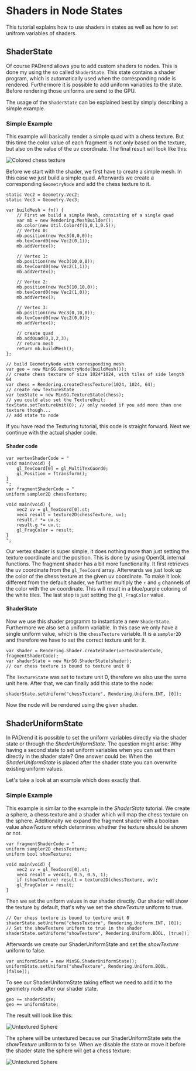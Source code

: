 <!------------------------------------------------------------------------------------------------
This work is licensed under the Creative Commons Attribution-ShareAlike 4.0 International License.
 To view a copy of this license, visit http://creativecommons.org/licenses/by-sa/4.0/.
 Author: Henrik Heine (hheine@mail.uni-paderborn.de), Stanislaw Eppinger (eppinger@mail.uni-paderborn.de)
 PADrend Version 1.0.0
------------------------------------------------------------------------------------------------->

# Shaders in Node States
This tutorial explains how to use shaders in states as well as how to set unifrom variables of shaders. 

## ShaderState
Of course PADrend allows you to add custom shaders to nodes. This is done my using the so called `ShaderState`. This state contains a shader program, which is automatically used when the corresponding node is rendered. Furthermore it is possible to add uniform variables to the state. Before rendering those uniforms are send to the GPU.

The usage of the `ShaderState` can be explained best by simply describing a simple example.

### Simple Example
This example will basically render a simple quad with a chess texture. But this time the color value of each fragment is not only based on the texture, but also on the value of the uv coordinate.
The final result will look like this:

![Colored chess texture](ColoredChess.png)

Before we start with the shader, we first have to create a simple mesh. In this case we just build a simple quad. Afterwards we create a corresponding `GeometryNode` and add the chess texture to it.

<!---INCLUDE src=ShaderStateExample.escript, start=14, end=56--->
<!---BEGINN_CODESECTION--->
<!---Automaticly generated section. Do not edit!!!--->
    
    static Vec2 = Geometry.Vec2;
    static Vec3 = Geometry.Vec3;
    
    var buildMesh = fn() {
        // First we build a simple Mesh, consisting of a single quad
        var mb = new Rendering.MeshBuilder();
        mb.color(new Util.Color4f(1,0,1,0.5));
        // Vertex 0:
        mb.position(new Vec3(0,0,0));
        mb.texCoord0(new Vec2(0,1));
        mb.addVertex();
    
        // Vertex 1:
        mb.position(new Vec3(10,0,0));
        mb.texCoord0(new Vec2(1,1));
        mb.addVertex();
    
        // Vertex 2:
        mb.position(new Vec3(10,10,0));
        mb.texCoord0(new Vec2(1,0));
        mb.addVertex();
    
        // Vertex 3:
        mb.position(new Vec3(0,10,0));
        mb.texCoord0(new Vec2(0,0));
        mb.addVertex();
    
        // create quad
        mb.addQuad(0,1,2,3);
        // return mesh
        return mb.buildMesh();
    };
    
    // build GeometryNode with corresponding mesh
    var geo = new MinSG.GeometryNode(buildMesh());
    // create chess texture of size 1024*1024, with tiles of side length 64
    var chess = Rendering.createChessTexture(1024, 1024, 64);
    // create new TextureState
    var texState = new MinSG.TextureState(chess);
    // you could also set the TextureUnit:
    texState.setTextureUnit(0); // only needed if you add more than one texture though...
    // add state to node
<!---END_CODESECTION--->

If you have read the Texturing tutorial, this code is straight forward.
Next we continue with the actual shader code.

#### Shader code

<!---INCLUDE src=ShaderStateExample.escript, start=58, end=75--->
<!---BEGINN_CODESECTION--->
<!---Automaticly generated section. Do not edit!!!--->
    
    var vertexShaderCode = "
    void main(void) {
        gl_TexCoord[0] = gl_MultiTexCoord0;
        gl_Position = ftransform();
    }
    ";
    var fragmentShaderCode = "
    uniform sampler2D chessTexture;
    
    void main(void) {
        vec2 uv = gl_TexCoord[0].st;
        vec4 result = texture2D(chessTexture, uv);
        result.r *= uv.s;
        result.g *= uv.t;
        gl_FragColor = result;
    }
    ";
<!---END_CODESECTION--->

Our vertex shader is super simple, it does nothing more than just setting the texture coordinate and the position. This is done by using OpenGL internal functions. The fragment shader has a bit more functionality. It first retrieves the uv coordinate from the `gl_TexCoord` array. Afterwards we just look up the color of the chess texture at the given uv coordinate. To make it look different from the default shader, we further multiply the `r` and `g` channels of the color with the uv coordinate. This will result in a blue/purple coloring of the white tiles. The last step is just setting the `gl_FragColor` value.

#### ShaderState
Now we use this shader programm to instantiate a new `ShaderState`. Furthermore we also set a uniform variable. In this case we only have a single uniform value, which is the `chessTexture` variable. It is a `sampler2D` and therefore we have to set the correct texture unit for it.

<!---INCLUDE src=ShaderStateExample.escript, start=76, end=78--->
<!---BEGINN_CODESECTION--->
<!---Automaticly generated section. Do not edit!!!--->
    var shader = Rendering.Shader.createShader(vertexShaderCode, fragmentShaderCode);
    var shaderState = new MinSG.ShaderState(shader);
    // our chess texture is bound to texture unit 0
<!---END_CODESECTION--->

The `TextureState` was set to texture unit 0, therefore we also use the same unit here. After that, we can finally add this state to the node:

<!---INCLUDE src=ShaderStateExample.escript, start=79, end=79--->
<!---BEGINN_CODESECTION--->
<!---Automaticly generated section. Do not edit!!!--->
    shaderState.setUniform("chessTexture", Rendering.Uniform.INT, [0]);
<!---END_CODESECTION--->

Now the node will be rendered using the given shader.

## ShaderUniformState
In PADrend it is possible to set the uniform variables directly via the shader state or through the *ShaderUniformState*. The question might arise: Why having a second state to set uniform variables when you can set them directly in the shader state? One answer could be: When the *ShaderUniformState* is placed after the shader state you can overwrite existing uniform values. 

Let's take a look at an example which does exactly that. 

### Simple Example
This example is similar to the example in the *ShaderState* tutorial. We create a sphere, a chess texture and a shader which will map the chess texture on the sphere. Additionally we expand the fragment shader with a boolean value *showTexture* which determines whether the texture should be shown or not.

<!---INCLUDE src=ShaderUniformState.escript, start=32, end=41--->
<!---BEGINN_CODESECTION--->
<!---Automaticly generated section. Do not edit!!!--->
    var fragmentShaderCode = "
    uniform sampler2D chessTexture;
    uniform bool showTexture;
    
    void main(void) {
        vec2 uv = gl_TexCoord[0].st;
        vec4 result = vec4(1, 0.5, 0.5, 1);
        if (showTexture) result = texture2D(chessTexture, uv);
        gl_FragColor = result;
    }
<!---END_CODESECTION--->

Then we set the uniform values in our shader directly. Our shader will show the texture by default, that's why we set the *showTexture* uniform to true.

<!---INCLUDE src=ShaderUniformState.escript, start=47, end=50--->
<!---BEGINN_CODESECTION--->
<!---Automaticly generated section. Do not edit!!!--->
    // Our chess texture is bound to texture unit 0
    shaderState.setUniform("chessTexture", Rendering.Uniform.INT, [0]);
    // Set the showTexture uniform to true in the shader
    shaderState.setUniform("showTexture", Rendering.Uniform.BOOL, [true]);
<!---END_CODESECTION--->

Afterwards we create our ShaderUniformState and set the *showTexture* uniform to false.

<!---INCLUDE src=ShaderUniformState.escript, start=53, end=54--->
<!---BEGINN_CODESECTION--->
<!---Automaticly generated section. Do not edit!!!--->
    var uniformState = new MinSG.ShaderUniformState();
    uniformState.setUniform("showTexture", Rendering.Uniform.BOOL, [false]);
<!---END_CODESECTION--->

To see our ShaderUniformState taking effect we need to add it to the geometry node after our shader state.

<!---INCLUDE src=ShaderUniformState.escript, start=58, end=59--->
<!---BEGINN_CODESECTION--->
<!---Automaticly generated section. Do not edit!!!--->
    geo += shaderState;
    geo += uniformState;
<!---END_CODESECTION--->

The result will look like this:

![Untextured Sphere](pinkSphere.png)

The sphere will be untextured because our ShaderUniformState sets the *showTexture* uniform to false. When we disable the state or move it before the shader state the sphere will get a chess texture:

![Untextured Sphere](texturedSphere.png)

